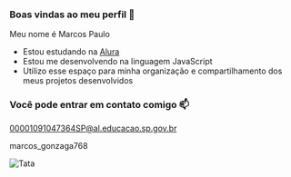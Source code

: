 ### Boas vindas ao meu perfil 💙

Meu nome é Marcos Paulo

- Estou estudando na [Alura](https://www.alura.com.br)
- Estou me desenvolvendo na linguagem JavaScript
- Utilizo esse espaço para minha organização e compartilhamento dos meus projetos desenvolvidos

### Você pode entrar em contato comigo 📫

00001091047364SP@al.educacao.sp.gov.br

marcos_gonzaga768

![Tata](https://media1.tenor.com/m/ZCxwVKNGulcAAAAd/carlos-sumar%C3%A9.gif)

